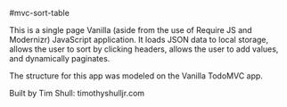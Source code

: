#mvc-sort-table

This is a single page Vanilla (aside from the use of Require JS and Modernizr) JavaScript application. It loads JSON data to local storage, allows the user to sort by clicking headers, allows the user to add values, and dynamically paginates.

The structure for this app was modeled on the Vanilla TodoMVC app. 

Built by Tim Shull: timothyshulljr.com